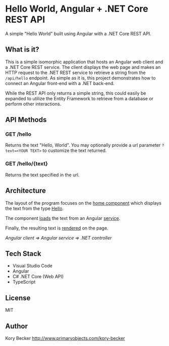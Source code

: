 Hello World, Angular + .NET Core REST API
=========================================

A simple "Hello World" built using Angular with a .NET Core REST API.

## What is it?

This is a simple isomorphic application that hosts an Angular web client and a .NET Core REST service. The client displays the web page and makes an HTTP request to the .NET REST service to retrieve a string from the `/api/hello` endpoint. As simple as it is, this project demonstrates how to connect an Angular front-end with a .NET back-end.

While the REST API only returns a simple string, this could easily be expanded to utilize the Entity Framework to retrieve from a database or perform other interactions.

## API Methods

### GET /hello

Returns the text "Hello, World". You may optionally provide a url parameter `?text=<YOUR TEXT>` to customize the text returned.

### GET /hello/{text}

Returns the text specified in the url.

## Architecture

The layout of the program focuses on the [home component](https://github.com/primaryobjects/hello-angular/blob/main/client/src/app/home/home.component.html) which displays the text from the type [Hello](https://github.com/primaryobjects/hello-angular/blob/main/client/src/app/hello.ts).

The component [loads](https://github.com/primaryobjects/hello-angular/blob/main/client/src/app/home/home.component.ts#L17) the text from an Angular [service](https://github.com/primaryobjects/hello-angular/blob/main/client/src/app/hello.service.ts#L14).

Finally, the resulting text is [rendered](https://github.com/primaryobjects/hello-angular/blob/main/client/src/app/home/home.component.html#L2) on the page.

*Angular client => Angular service => .NET controller*

## Tech Stack

- Visual Studio Code
- Angular
- C# .NET Core (Web API)
- TypeScript

## License

MIT

## Author

Kory Becker http://www.primaryobjects.com/kory-becker